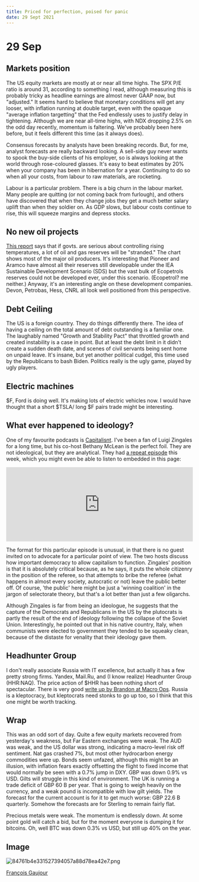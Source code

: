 ```yaml
---
title: Priced for perfection, poised for panic
date: 29 Sept 2021
---
```


# 29 Sep

## Markets position

The US equity markets are mostly at or near all time highs. The SPX P/E ratio is around 31, according to something I read, although measuring this is probably tricky as headline earnings are almost never GAAP now, but "adjusted." It seems hard to believe that monetary conditions will get any looser, with inflation running at double target, even with the opaque "average inflation targetting" that the Fed endlessly uses to justify delay in tightening. Although we are near all-time highs, with NDX dropping 2.5% on the odd day recently, momentum is faltering.
We've probably been here before, but it feels different this time (as it always does).

Consensus forecasts by analysts have been breaking records. But, for me, analyst forecasts are really backward looking. A sell-side guy never wants to spook the buy-side clients of his employer, so is always looking at the world through rose-coloured glasses. It's easy to beat estimates by 20% when your company has been in hibernation for a year. Continuing to do so when all your costs, from labour to raw materials, are rocketing.

Labour is a particular problem. There is a big churn in the labour market. Many people are quitting (or not coming back from furlough), and others have discovered that when they change jobs they get a much better salary uplift than when they soldier on. As GDP slows, but labour costs continue to rise, this will squeeze margins and depress stocks.

## No new oil projects

[This report](https://carbontracker.org/reports/adapt-to-survive/?mc_cid=328d1d532b) says that if govts. are serious about controlling rising temperatures, a lot of oil and gas reserves will be "stranded." 
The chart shows most of the major oil producers. 
It's interesting that Pioneer and Aramco have almost all their reserves still developable under the 
IEA Sustainable Development Scenario (SDS) but the vast bulk of Ecopetrols reserves could not be developed ever, under this scenario.
(Ecopetrol? me neither.) 
Anyway, it's an interesting angle on these development companies. 
Devon, Petrobas, Hess, CNRL all look well positioned from this perspective.

## Debt Ceiling

The US is a foreign country. 
They do things differently there.
The idea of having a ceiling on the total amount of debt outstanding is a familiar one.
The laughably named "Growth and Stability Pact" that throttled growth and created instability is a case in point.
But at least the debt limit in it didn't create a sudden death date, and scenes of civil servants being sent home on unpaid leave.
It's insane, but yet another political cudgel, this time used by the Republicans to bash Biden.
Politics really is the ugly game, played by ugly players.

## Electric machines

$F, Ford is doing well. 
It's making lots of electric vehicles now. 
I would have thought that a short $TSLA/ long $F pairs trade might be interesting.

## What ever happened to ideology?

One of my favourite podcasts is [Capitalisnt](https://www.capitalisnt.com). I've been a fan of Luigi Zingales for a long time, but his co-host Bethany McLean is the perfect foil.
They are not ideological, but they are analytical. 
They had [a repeat episode](https://www.capitalisnt.com/episodes/why-capitalism-isnt-without-democracy) this week, which you might even be able to listen to embedded in this page:

<iframe height="200px" width="100%" frameborder="no" scrolling="no" seamless src="https://player.simplecast.com/bf3fe997-c135-43ea-902c-0fcfdd6995bf?dark=false"></iframe>

The format for this particular episode is unusual, in that there is no guest invited on to advocate for a particular point of view. The two hosts discuss how important democracy to allow capitalism to function. Zingales' position is that it is absolutely critical because, as he says, it puts the whole citizenry in the position of the referee, so that attempts to bribe the referee (what happens in almost every society, autocratic or not) leave the public better off. Of course, 'the public' here might be just a 'winning coalition' in the jargon of selectorate theory, but that's a lot better than just a few oligarchs.

Although Zingales is far from being an ideologue, he suggests that the capture of the Democrats and Republicans in the US by the plutocrats is partly the result of the end of ideology following the collapse of the Soviet Union. Interestingly, he pointed out that in his native country, Italy, when communists were elected to government they tended to be squeaky clean, because of the distaste for venality that their ideology gave them.

## Headhunter Group

I don't really associate Russia with IT excellence, but actually it has a few pretty strong firms. Yandex, Mail.Ru, and (I know realize) Headhunter Group (HHR:NAQ). The price action of $HHR has been nothing short of spectacular.
There is very good [write up by Brandon at Macro Ops](https://macro-ops.com/headhunter-hhr-one-of-the-best-network-effect-businesses-ive-ever-seen/).
Russia is a kleptocracy, but kleptocrats need stonks to go up too, so I think that this one might be worth tracking.

## Wrap

This was an odd sort of day. Quite a few equity markets recovered from yesterday's weakness, but Far Eastern exchanges were weak.
The AUD was weak, and the US dollar was strong, indicating a macro-level risk off sentiment.
Nat gas crashed 7%, but most other hydrocarbon energy commodities were up.
Bonds seem unfazed, although this might be an illusion, with inflation fears exactly offsetting the flight to fixed income that would normally be seen with a 0.7% jump in DXY. GBP was down 0.9% vs USD. 
Gilts will struggle in this kind of environment. The UK is running a trade deficit of GBP 60 B per year. That is going to weigh heavily on the currency, and a weak pound is incompatible with low gilt yields. The forecast for the current account is for it to get much worse: GBP 22.6 B quarterly. Somehow the forecasts are for Sterling to remain fairly flat. 

Precious metals were weak. The momentum is endlessly down. At some point gold will catch a bid, but for the moment everyone is dumping it for bitcoins. 
Oh, well BTC was down 0.3% vs USD, but still up 40% on the year.

## Image

![84761b4e331527394057a88d78ea42e7.png]({attach}84761b4e331527394057a88d78ea42e7.png)

[François Gaujour](https://www.behance.net/gallery/42204465/WILD-WILD-WEST-1American-Dream/modules/254385821)



